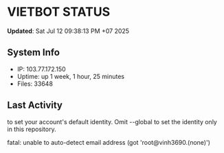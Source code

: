 # VIETBOT STATUS
**Updated**: Sat Jul 12 09:38:13 PM +07 2025

## System Info
- IP: 103.77.172.150
- Uptime: up 1 week, 1 hour, 25 minutes
- Files: 33648

## Last Activity

to set your account's default identity.
Omit --global to set the identity only in this repository.

fatal: unable to auto-detect email address (got 'root@vinh3690.(none)')
